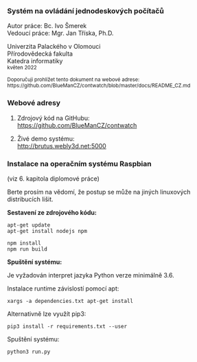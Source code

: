 ### Systém na ovládání jednodeskových počítačů

Autor práce: Bc. Ivo Šmerek <br>
Vedoucí práce: Mgr. Jan Tříska, Ph.D.

Univerzita Palackého v Olomouci <br>
Přírodovědecká fakulta <br>
Katedra informatiky <br>
<sub>květen 2022<sub>

<sub>
Doporučuji prohlížet tento dokument na webové adrese:<br>
https://github.com/BlueManCZ/contwatch/blob/master/docs/README_CZ.md
</sub>

### Webové adresy

1. Zdrojový kód na GitHubu:<br>
   https://github.com/BlueManCZ/contwatch


2. Živé demo systému:<br>
   http://brutus.webly3d.net:5000

### Instalace na operačním systému Raspbian

   (viz 6. kapitola diplomové práce)

Berte prosím na vědomí, že postup se může
na jiných linuxových distribucích lišit.

**Sestavení ze zdrojového kódu:**

```shell
apt-get update
apt-get install nodejs npm

npm install
npm run build
```

**Spuštění systému:**

Je vyžadován interpret jazyka Python verze minimálně 3.6.

Instalace runtime závislostí pomocí apt:

```shell
xargs -a dependencies.txt apt-get install
```

Alternativně lze využít pip3:

```shell
pip3 install -r requirements.txt --user
```

Spuštění systému:

```shell
python3 run.py
```

